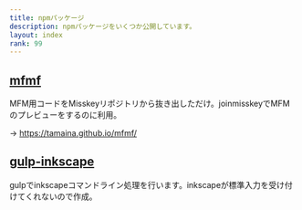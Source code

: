 ```yaml
---
title: npmパッケージ
description: npmパッケージをいくつか公開しています。
layout: index
rank: 99
---
```

## [mfmf](https://www.npmjs.com/package/mfmf)
MFM用コードをMisskeyリポジトリから抜き出しただけ。joinmisskeyでMFMのプレビューをするのに利用。

→ https://tamaina.github.io/mfmf/

## [gulp-inkscape](https://www.npmjs.com/package/gulp-inkscape)
gulpでinkscapeコマンドライン処理を行います。inkscapeが標準入力を受け付けてくれないので作成。